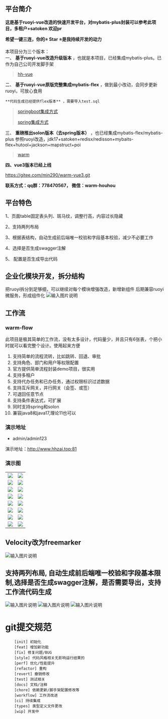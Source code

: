 ## 平台简介

**这是基于ruoyi-vue改造的快速开发平台，对mybatis-plus封装可以参考此项目，多租户+satoken 欢迎pr**

**希望一键三连，你的⭐️ Star ⭐️是我持续开发的动力**



本项目分为三个版本：  
一、 **基于ruoyi-vue改造升级版本** ，也就是本项目，已经集成mybatis-plus。已作为自己公司开发脚手架

> [hh-vue](https://gitee.com/min290/hh-vue.git)


二、 **基于ruoyi-vue原版完整集成mybatis-flex** ，做到最小改动，会同步更新ruoyi，可放心食用

    **代码生成已经提供flex版本** ，需要导入test.sql

> [springboot集成方式](https://gitee.com/min290/RuoYi-Vue.git)
>
> [spring集成方式](https://gitee.com/min290/RuoYi-Vue/tree/ruoyi-spring-flex/)



三、 **重磅推出solon版本（去spring版本）** ，也已经集成mybatis-flex/mybatis-plus
参照ruoyi改造，jdk17+satoken+redisx/redisson+mybaits-flex+hutool+jackson+mapstruct+poi

> [warm](https://gitee.com/min290/warm)

**四、vue3版本已经上线**

https://gitee.com/min290/warm-vue3.git



**联系方式：qq群：778470567， 微信：warm-houhou**




## 平台特色

1、页面table固定表头列、斑马纹，调整行高，内容过长隐藏

2、支持两列布局

3、根据表结构，自动生成前后端唯一校验和字段基本校验，减少不必要工作

4、选择是否生成swagger注解

5、 配置是否生成导出代码


## 企业化模块开发，拆分结构

把ruoyi拆分到足够细，可以继续对每个模块增强改造，新增新组件
后期兼容ruoyi微服务，形成组件化
![输入图片说明](https://foruda.gitee.com/images/1683124257941253134/555a7541_2218307.png "屏幕截图")

## 工作流

### warm-flow

此项目是极其简单的工作流，没有太多设计，代码量少，并且只有6张表，个把小时就可以看完整个设计。使用起来方便

1. 支持简单的流程流转，比如跳转、回退、审批
2. 支持角色、部门和用户等权限配置
3. 官方提供简单流程封装demo项目，很实用
4. 支持多租户
5. 支持代办任务和已办任务，通过权限标识过滤数据
6. 支持互斥网关，并行网关（会签、或签）
7. 可退回任意节点
8. 支持条件表达式，可扩展
9. 同时支持spring和solon
10. 兼容java8和java17,理论11也可以


### 演示地址

- admin/admin123

演示地址：http://www.hhzai.top:81

### 演示图

<table>
    <tr>
        <td><img src="https://foruda.gitee.com/images/1697704379975758657/558474f6_2218307.png"/></td>
        <td><img src="https://foruda.gitee.com/images/1703576997421577844/a1dc2737_2218307.png"/></td>
    </tr>
    <tr>
        <td><img src="https://foruda.gitee.com/images/1703577051212751284/203a05b0_2218307.png"/></td>
        <td><img src="https://foruda.gitee.com/images/1703577120823449150/ba952a84_2218307.png"/></td>
    </tr>
    <tr>
        <td><img src="https://foruda.gitee.com/images/1703577416508497463/863d8da1_2218307.png"/></td>
        <td><img src="https://foruda.gitee.com/images/1703641952765512992/dc187080_2218307.png"/></td>
    </tr>
    <tr>
        <td><img src="https://foruda.gitee.com/images/1703639870569018221/453a0e0e_2218307.png"/></td>
        <td><img src="https://foruda.gitee.com/images/1703639949778635820/34a6c14e_2218307.png"/></td>
    </tr>
    <tr>
        <td><img src="https://foruda.gitee.com/images/1703640045465410604/c14affda_2218307.png"/></td>
        <td><img src="https://foruda.gitee.com/images/1703641581976369452/e4629da5_2218307.png"/></td>
    </tr>
    <tr>
        <td><img src="https://foruda.gitee.com/images/1703640080823852176/bdf9a360_2218307.png"/></td>
        <td><img src="https://foruda.gitee.com/images/1703640099939146504/b19b2b85_2218307.png"/></td>
    </tr>
    <tr>
        <td><img src="https://foruda.gitee.com/images/1703641659022331552/cc4e0af2_2218307.png"/></td>
        <td><img src="https://foruda.gitee.com/images/1703641675840058630/3430da37_2218307.png"/></td>
    </tr>
    <tr>
        <td><img src="https://foruda.gitee.com/images/1703641687716655707/62a8b20c_2218307.png"/></td>
        <td><img src="https://foruda.gitee.com/images/1703641702939748288/6da6c4f6_2218307.png"/></td>
    </tr>
</table>



## Velocity改为freemarker

![输入图片说明](https://foruda.gitee.com/images/1681102636817845267/3d0997ad_2218307.png "屏幕截图")

## 支持两列布局, 自动生成前后端唯一校验和字段基本限制,选择是否生成swagger注解，是否需要导出，支持工作流代码生成

![输入图片说明](https://foruda.gitee.com/images/1681225261917276567/d6fd942b_2218307.png "屏幕截图")
![输入图片说明](https://foruda.gitee.com/images/1681102859360937109/0465d830_2218307.png "屏幕截图")
![输入图片说明](https://foruda.gitee.com/images/1681102932043274496/34292667_2218307.png "屏幕截图")


# git提交规范

```
    [init] 初始化  
    [feat] 增加新功能  
    [fix] 修复问题/BUG  
    [style] 代码风格相关无影响运行结果的  
    [perf] 优化/性能提升  
    [refactor] 重构  
    [revert] 撤销修改  
    [test] 测试相关  
    [docs] 文档/注释  
    [chore] 依赖更新/脚手架配置修改等  
    [workflow] 工作流改进  
    [ci] 持续集成  
    [types] 类型定义文件更改  
    [wip] 开发中

```